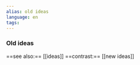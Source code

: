 ```yaml
---
alias: old ideas
language: en
tags: 
---
```

### Old ideas
==see also:== [[ideas]]
==contrast:== [[new ideas]]
